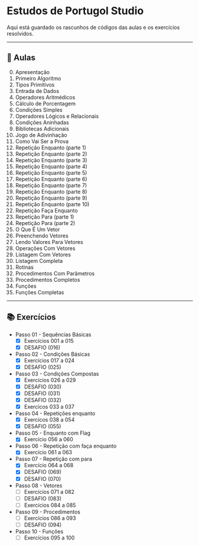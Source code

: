 # Estudos de Portugol Studio
 Aqui está guardado os rascunhos de códigos das aulas e os exercícios resolvidos.
***

## 📑 Aulas
0. Apresentação
1. Primeiro Algoritmo
2. Tipos Primitivos
3. Entrada de Dados
4. Operadores Aritmédicos
5. Cálculo de Porcentagem
6. Condições Simples
7. Operadores Lógicos e Relacionais
8. Condições Aninhadas
9. Bibliotecas Adicionais
10. Jogo de Adivinhação
11. Como Vai Ser a Prova
12. Repetição Enquanto (parte 1)
13. Repetição Enquanto (parte 2)
14. Repetição Enquanto (parte 3)
15. Repetição Enquanto (parte 4)
16. Repetição Enquanto (parte 5)
17. Repetição Enquanto (parte 6)
18. Repetição Enquanto (parte 7)
19. Repetição Enquanto (parte 8)
20. Repetição Enquanto (parte 9)
21. Repetição Enquanto (parte 10)
22. Repetição Faça Enquanto
23. Repetição Para (parte 1)
24. Repetição Para (parte 2)
25. O Que É Um Vetor
26. Preenchendo Vetores
27. Lendo Valores Para Vetores
28. Operações Com Vetores
29. Listagem Com Vetores
30. Listagem Completa
31. Rotinas
32. Procedimentos Com Parâmetros
33. Procedimentos Completos
34. Funções
35. Funções Completas
---
## 📚 Exercícios
* Passo 01 - Sequências Básicas
  - [x] Exercícios 001 a 015
  - [x] DESAFIO (016)
* Passo 02 - Condições Básicas
  - [x] Exercícios 017 a 024
  - [x] DESAFIO (025)
* Passo 03 - Condições Compostas
  - [x] Exercícios 026 a 029
  - [x] DESAFIO (030)
  - [x] DESAFIO (031)
  - [x] DESAFIO (032)
  - [x] Exercícos 033 a 037
* Passo 04 - Repetições enquanto
  - [x] Exercícos 038 a 054
  - [x] DESAFIO (055)
* Passo 05 - Enquanto com Flag 
  - [x] Exercício 056 a 060
* Passo 06 - Repetição com faça enquanto
  - [x] Exercício 061 a 063
* Passo 07 - Repetição com para
  - [x] Exercício 064 a 068
  - [x] DESAFIO (069)
  - [x] DESAFIO (070)
* Passo 08 - Vetores
  - [ ] Exercícios 071 a 082
  - [ ] DESAFIO (083)
  - [ ] Exercícios 084 a 085
* Passo 09 - Procedimentos
  - [ ] Exercícios 086 a 093
  - [ ] DESAFIO (094)
* Passo 10 - Funções
  - [ ] Exercícios 095 a 100
